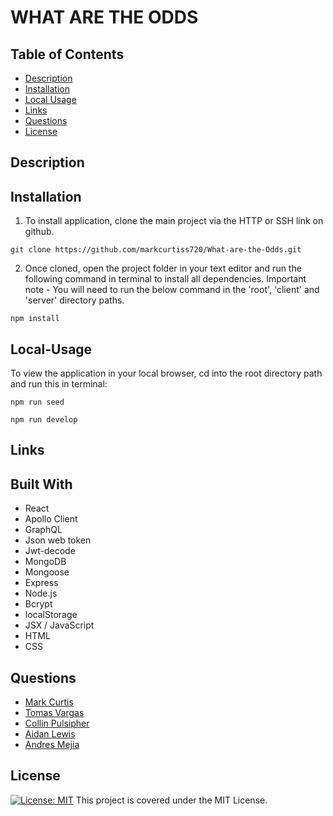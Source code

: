 # WHAT ARE THE ODDS



## Table of Contents

- [Description](#Description)
- [Installation](#Installation)
- [Local Usage](#Local-Usage)
- [Links](#Links)
- [Questions](#Questions)
- [License](#License)

##

## Description



## Installation

1. To install application, clone the main project via the HTTP or SSH link on github.

```
git clone https://github.com/markcurtiss720/What-are-the-Odds.git
```

2. Once cloned, open the project folder in your text editor and run the following command in terminal to install all dependencies.
   Important note - You will need to run the below command in the 'root', 'client' and 'server' directory paths.

```
npm install
```

## Local-Usage

To view the application in your local browser, cd into the root directory path and run this in terminal:

```
npm run seed

npm run develop
```

## Links



## Built With

- React
- Apollo Client
- GraphQL
- Json web token
- Jwt-decode
- MongoDB
- Mongoose
- Express
- Node.js
- Bcrypt
- localStorage
- JSX / JavaScript
- HTML
- CSS

## Questions

- [Mark Curtis](https://github.com/markcurtiss720)
- [Tomas Vargas](https://github.com/tavargas9)
- [Collin Pulsipher](https://github.com/cpulsipher24)
- [Aidan Lewis](https://github.com/AidanLewis203)
- [Andres Mejia](https://github.com/andedu15)


## License

[![License: MIT](https://img.shields.io/badge/License-MIT-yellow.svg)](https://opensource.org/licenses/MIT) This project is covered under the MIT License.